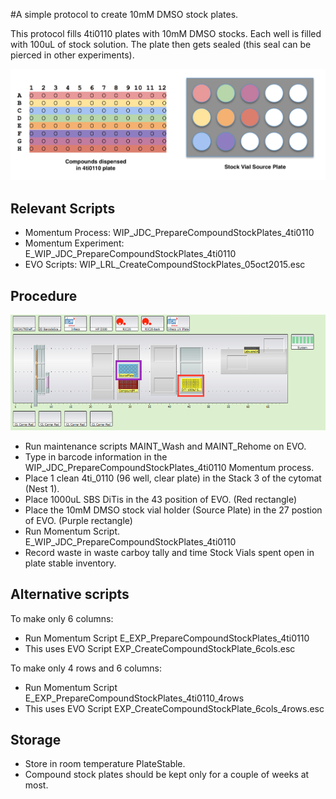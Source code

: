 #A simple protocol to create 10mM DMSO stock plates.

This protocol fills 4ti0110 plates with 10mM DMSO stocks. Each well is filled with 100uL of stock solution. The plate then gets sealed (this seal can be pierced in other experiments). 

![alt text](img/compoundsetup.png "Compound_setup.png")

## Relevant Scripts
- Momentum Process: WIP_JDC_PrepareCompoundStockPlates_4ti0110
- Momentum Experiment: E_WIP_JDC_PrepareCompoundStockPlates_4ti0110
- EVO Scripts: WIP_LRL_CreateCompoundStockPlates_05oct2015.esc

## Procedure
![alt text](img/EVO_deck.png "EVO_deck.png")

- Run maintenance scripts MAINT_Wash and MAINT_Rehome on EVO.
- Type in barcode information in the WIP_JDC_PrepareCompoundStockPlates_4ti0110 Momentum process.
- Place 1 clean 4ti_0110 (96 well, clear plate) in the Stack 3 of the cytomat (Nest 1). 
- Place 1000uL SBS DiTis in the 43 position of EVO. (Red rectangle) 
- Place the 10mM DMSO stock vial holder (Source Plate) in the 27 postion of EVO. (Purple rectangle)
- Run Momentum Script. E_WIP_JDC_PrepareCompoundStockPlates_4ti0110
- Record waste in waste carboy tally and time Stock Vials spent open in plate stable inventory.

## Alternative scripts
To make only 6 columns:

- Run Momentum Script E_EXP_PrepareCompoundStockPlates_4ti0110
- This uses EVO Script EXP_CreateCompoundStockPlate_6cols.esc

To make only 4 rows and 6 columns:

- Run Momentum Script E_EXP_PrepareCompoundStockPlates_4ti0110_4rows
- This uses EVO Script EXP_CreateCompoundStockPlate_6cols_4rows.esc

## Storage
- Store in room temperature PlateStable.
- Compound stock plates should be kept only for a couple of weeks at most.
